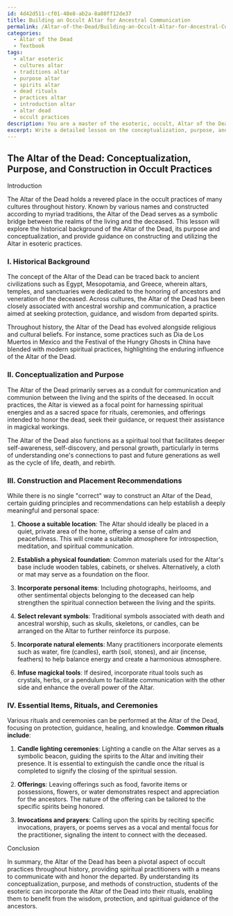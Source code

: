 ```yaml
---
id: 4d42d511-cf01-48e8-ab2a-8a80ff12de37
title: Building an Occult Altar for Ancestral Communication
permalink: /Altar-of-the-Dead/Building-an-Occult-Altar-for-Ancestral-Communication/
categories:
  - Altar of the Dead
  - Textbook
tags:
  - altar esoteric
  - cultures altar
  - traditions altar
  - purpose altar
  - spirits altar
  - dead rituals
  - practices altar
  - introduction altar
  - altar dead
  - occult practices
description: You are a master of the esoteric, occult, Altar of the Dead and education, you have written many textbooks on the subject in ways that provide students with rich and deep understanding of the subject. You are being asked to write textbook-like sections on a topic and you do it with full context, explainability, and reliability in accuracy to the true facts of the topic at hand, in a textbook style that a student would easily be able to learn from, in a rich, engaging, and contextual way. Always include relevant context (such as formulas and history), related concepts, and in a way that someone can gain deep insights from.
excerpt: Write a detailed lesson on the conceptualization, purpose, and construction of the Altar of the Dead in the context of occult practices. Include historical background, placement recommendations, and essential items to be used on the altar, as well as any noteworthy rituals or ceremonies associated with it. Ensure that the lesson is structured and comprehensive, allowing a student to understand the significance of the Altar of the Dead and its practical applications within their esoteric practice.
---
```


## The Altar of the Dead: Conceptualization, Purpose, and Construction in Occult Practices

Introduction

The Altar of the Dead holds a revered place in the occult practices of many cultures throughout history. Known by various names and constructed according to myriad traditions, the Altar of the Dead serves as a symbolic bridge between the realms of the living and the deceased. This lesson will explore the historical background of the Altar of the Dead, its purpose and conceptualization, and provide guidance on constructing and utilizing the Altar in esoteric practices.

### I. Historical Background

The concept of the Altar of the Dead can be traced back to ancient civilizations such as Egypt, Mesopotamia, and Greece, wherein altars, temples, and sanctuaries were dedicated to the honoring of ancestors and veneration of the deceased. Across cultures, the Altar of the Dead has been closely associated with ancestral worship and communication, a practice aimed at seeking protection, guidance, and wisdom from departed spirits.

Throughout history, the Altar of the Dead has evolved alongside religious and cultural beliefs. For instance, some practices such as Dia de Los Muertos in Mexico and the Festival of the Hungry Ghosts in China have blended with modern spiritual practices, highlighting the enduring influence of the Altar of the Dead.

### II. Conceptualization and Purpose

The Altar of the Dead primarily serves as a conduit for communication and communion between the living and the spirits of the deceased. In occult practices, the Altar is viewed as a focal point for harnessing spiritual energies and as a sacred space for rituals, ceremonies, and offerings intended to honor the dead, seek their guidance, or request their assistance in magickal workings.

The Altar of the Dead also functions as a spiritual tool that facilitates deeper self-awareness, self-discovery, and personal growth, particularly in terms of understanding one's connections to past and future generations as well as the cycle of life, death, and rebirth.

### III. Construction and Placement Recommendations

While there is no single "correct" way to construct an Altar of the Dead, certain guiding principles and recommendations can help establish a deeply meaningful and personal space:

1. ****Choose a suitable location****: The Altar should ideally be placed in a quiet, private area of the home, offering a sense of calm and peacefulness. This will create a suitable atmosphere for introspection, meditation, and spiritual communication.

2. ****Establish a physical foundation****: Common materials used for the Altar's base include wooden tables, cabinets, or shelves. Alternatively, a cloth or mat may serve as a foundation on the floor.

3. ****Incorporate personal items****: Including photographs, heirlooms, and other sentimental objects belonging to the deceased can help strengthen the spiritual connection between the living and the spirits.

4. ****Select relevant symbols****: Traditional symbols associated with death and ancestral worship, such as skulls, skeletons, or candles, can be arranged on the Altar to further reinforce its purpose.

5. ****Incorporate natural elements****: Many practitioners incorporate elements such as water, fire (candles), earth (soil, stones), and air (incense, feathers) to help balance energy and create a harmonious atmosphere.

6. ****Infuse magickal tools****: If desired, incorporate ritual tools such as crystals, herbs, or a pendulum to facilitate communication with the other side and enhance the overall power of the Altar.

### IV. Essential Items, Rituals, and Ceremonies

Various rituals and ceremonies can be performed at the Altar of the Dead, focusing on protection, guidance, healing, and knowledge. **Common rituals include**:

1. ****Candle lighting ceremonies****: Lighting a candle on the Altar serves as a symbolic beacon, guiding the spirits to the Altar and inviting their presence. It is essential to extinguish the candle once the ritual is completed to signify the closing of the spiritual session.

2. ****Offerings****: Leaving offerings such as food, favorite items or possessions, flowers, or water demonstrates respect and appreciation for the ancestors. The nature of the offering can be tailored to the specific spirits being honored.

3. ****Invocations and prayers****: Calling upon the spirits by reciting specific invocations, prayers, or poems serves as a vocal and mental focus for the practitioner, signaling the intent to connect with the deceased.

Conclusion

In summary, the Altar of the Dead has been a pivotal aspect of occult practices throughout history, providing spiritual practitioners with a means to communicate with and honor the departed. By understanding its conceptualization, purpose, and methods of construction, students of the esoteric can incorporate the Altar of the Dead into their rituals, enabling them to benefit from the wisdom, protection, and spiritual guidance of the ancestors.
